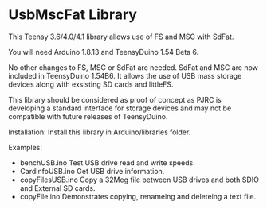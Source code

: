 # UsbMscFat Library

This Teensy 3.6/4.0/4.1 library allows use of FS and MSC with SdFat.

You will need Arduino 1.8.13 and TeensyDuino 1.54 Beta 6.

No other changes to FS, MSC or SdFat are needed. SdFat and MSC are now included in TeensyDuino 1.54B6.
It allows the use of USB mass storage devices along with exsisting SD cards and littleFS.

This library should be considered as proof of concept as PJRC is developing a standard interface for storage devices and may not be compatible with future releases of TeensyDuino.

Installation:
  Install this library in Arduino/libraries folder.
  
Examples:
- benchUSB.ino     Test USB drive read and write speeds.
- CardInfoUSB.ino  Get USB drive information.
- copyFilesUSB.ino Copy a 32Meg file between USB drives and both SDIO and External SD cards.
- copyFile.ino     Demonstrates copying, renameing and deleteing a text file.

